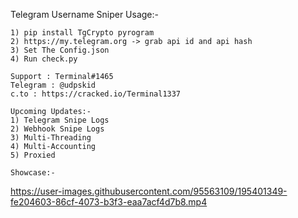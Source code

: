 Telegram Username Sniper
Usage:-
```
1) pip install TgCrypto pyrogram
2) https://my.telegram.org -> grab api id and api hash
3) Set The Config.json
4) Run check.py
```
```
Support : Terminal#1465
Telegram : @udpskid
c.to : https://cracked.io/Terminal1337
```
```
Upcoming Updates:-
1) Telegram Snipe Logs
2) Webhook Snipe Logs
3) Multi-Threading
4) Multi-Accounting
5) Proxied
```

```
Showcase:- 
```

https://user-images.githubusercontent.com/95563109/195401349-fe204603-86cf-4073-b3f3-eaa7acf4d7b8.mp4

